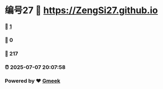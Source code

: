 # 编号27 :link: https://ZengSi27.github.io 
### :page_facing_up: [1](https://ZengSi27.github.io/tag.html) 
### :speech_balloon: 0 
### :hibiscus: 217 
### :alarm_clock: 2025-07-07 20:07:58 
### Powered by :heart: [Gmeek](https://github.com/Meekdai/Gmeek)
